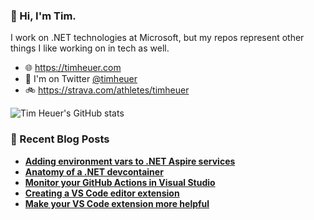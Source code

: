 ### 👋 Hi, I'm Tim.

I work on .NET technologies at Microsoft, but my repos represent other things I like working on in tech as well.

- 🌐 https://timheuer.com
- 🐤 I'm on Twitter <a href="https://twitter.com/timheuer">@timheuer</a>
- 🚲 https://strava.com/athletes/timheuer

![Tim Heuer's GitHub stats](https://github-readme-stats.vercel.app/api?username=timheuer&show_icons=true&hide_border=true&custom_title=Tim%27s%20GitHub%20Stats)

### 📘 Recent Blog Posts
<!--START_SECTION:feed-->
- **[Adding environment vars to .NET Aspire services](https:&#x2F;&#x2F;timheuer.com&#x2F;blog&#x2F;add-environment-variables-to-aspire-services&#x2F;)**
- **[Anatomy of a .NET devcontainer](https:&#x2F;&#x2F;timheuer.com&#x2F;blog&#x2F;anatomy-of-a-dotnet-devcontainer&#x2F;)**
- **[Monitor your GitHub Actions in Visual Studio](https:&#x2F;&#x2F;timheuer.com&#x2F;blog&#x2F;github-actions-extension-for-visual-studio&#x2F;)**
- **[Creating a VS Code editor extension](https:&#x2F;&#x2F;timheuer.com&#x2F;blog&#x2F;resx-editor-for-visual-studio-code&#x2F;)**
- **[Make your VS Code extension more helpful](https:&#x2F;&#x2F;timheuer.com&#x2F;blog&#x2F;enhance-your-vs-code-extension-listing-easily&#x2F;)**
<!--END_SECTION:feed-->
